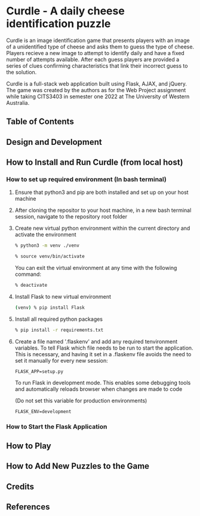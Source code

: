 <!-- This document needs to be formatted using Markdown as stated in the last slide
	 of the Agile Development lecture slides. -->

Curdle - A daily cheese identification puzzle
=============================================

Curdle is an image identification game that presents players with an image of a unidentified type of cheese and asks them to guess the type of cheese. Players recieve a new image to attempt to identify daily and have a fixed number of attempts available. After each guess players are provided a series of clues confirming characteristics that link their incorrect guess to the solution.

Curdle is a full-stack web application built using Flask, AJAX, and jQuery. The game was created by the authors as for the Web Project assignment while taking CITS3403 in semester one 2022 at The University of Western Australia.

Table of Contents
-----------------

Design and Development
----------------------

How to Install and Run Curdle (from local host)
-----------------------------------------------

### How to set up required environment (In bash terminal)

1. Ensure that python3 and pip are both installed and set up on your host machine

2. After cloning the repositor to your host machine, in a new bash terminal session, navigate to the repository root folder

3. Create new virtual python environment within the current directory and activate the environment

   ```bash
   % python3 -m venv ./venv
   ```

   ```bash
   % source venv/bin/activate
   ```

   You can exit the virtual environment at any time with the following command:

   ```bash
   % deactivate
   ```

4. Install Flask to new virtual environment

   ```bash
   (venv) % pip install Flask
   ```

5. Install all required python packages 

   ```bash
   % pip install -r requirements.txt
   ```

6. Create a file named '.flaskenv' and add any required tenvironment variables. 
   To tell Flask which file needs to be run to start the application. This is necessary, and having it set in a .flaskenv file avoids the need to set it manually for every new session:

   ```FLASK_APP=setup.py```

   To run Flask in development mode. This enables some debugging tools and automatically reloads browser when changes are made to code
   
   (Do not set this variable for production environments)

   ```FLASK_ENV=development```

### How to Start the Flask Application

How to Play
-----------

How to Add New Puzzles to the Game
----------------------------------

Credits
-------

References
-------------------

